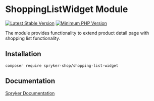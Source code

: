 # ShoppingListWidget Module
[![Latest Stable Version](https://poser.pugx.org/spryker-shop/shopping-list-widget/v/stable.svg)](https://packagist.org/packages/spryker-shop/shopping-list-widget)
[![Minimum PHP Version](https://img.shields.io/badge/php-%3E%3D%208.0-8892BF.svg)](https://php.net/)

The module provides functionality to extend product detail page with shopping list functionality.

## Installation

```
composer require spryker-shop/shopping-list-widget
```

## Documentation

[Spryker Documentation](https://docs.spryker.com)
